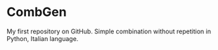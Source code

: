 CombGen
=======

My first repository on GitHub. Simple combination without repetition in Python, Italian language.
